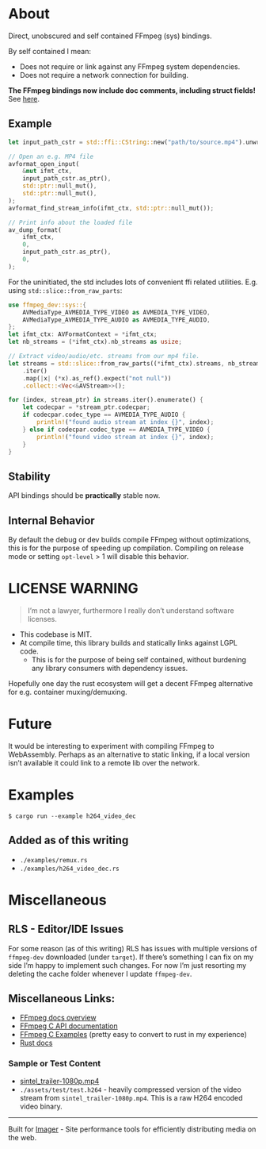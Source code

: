 # About
Direct, unobscured and self contained FFmpeg (sys) bindings.

By self contained I mean:
* Does not require or link against any FFmpeg system dependencies.
* Does not require a network connection for building.

**The FFmpeg bindings now include doc comments, including struct fields!** See [here](https://docs.rs/ffmpeg-dev/0.2.2/ffmpeg_dev/sys/avcodec/struct.AVCodec.html).

## Example

```rust
let input_path_cstr = std::ffi::CString::new("path/to/source.mp4").unwrap();

// Open an e.g. MP4 file
avformat_open_input(
    &mut ifmt_ctx,
    input_path_cstr.as_ptr(),
    std::ptr::null_mut(),
    std::ptr::null_mut(),
);
avformat_find_stream_info(ifmt_ctx, std::ptr::null_mut());

// Print info about the loaded file
av_dump_format(
    ifmt_ctx,
    0,
    input_path_cstr.as_ptr(),
    0,
);
```

For the uninitiated, the std includes lots of convenient ffi related utilities. E.g. using `std::slice::from_raw_parts`:
```rust
use ffmpeg_dev::sys::{
    AVMediaType_AVMEDIA_TYPE_VIDEO as AVMEDIA_TYPE_VIDEO,
    AVMediaType_AVMEDIA_TYPE_AUDIO as AVMEDIA_TYPE_AUDIO,
};
let ifmt_ctx: AVFormatContext = *ifmt_ctx;
let nb_streams = (*ifmt_ctx).nb_streams as usize;

// Extract video/audio/etc. streams from our mp4 file.
let streams = std::slice::from_raw_parts((*ifmt_ctx).streams, nb_streams)
    .iter()
    .map(|x| (*x).as_ref().expect("not null"))
    .collect::<Vec<&AVStream>>();

for (index, stream_ptr) in streams.iter().enumerate() {
    let codecpar = *stream_ptr.codecpar;
    if codecpar.codec_type == AVMEDIA_TYPE_AUDIO {
        println!("found audio stream at index {}", index);
    } else if codecpar.codec_type == AVMEDIA_TYPE_VIDEO {
        println!("found video stream at index {}", index);
    }
}
```

## Stability
API bindings should be **practically** stable now.

## Internal Behavior

By default the debug or dev builds compile FFmpeg without optimizations, this is for the purpose of speeding up compilation. Compiling on release mode or setting `opt-level` > 1 will disable this behavior.

# LICENSE WARNING
> I’m not a lawyer, furthermore I really don’t understand software licenses.
* This codebase is MIT.
* At compile time, this library builds and statically links against LGPL code.
    * This is for the purpose of being self contained, without burdening any library consumers with dependency issues.

Hopefully one day the rust ecosystem will get a decent FFmpeg alternative for e.g. container muxing/demuxing.

# Future
It would be interesting to experiment with compiling FFmpeg to WebAssembly. Perhaps as an alternative to static linking, if a local version isn’t available it could link to a remote lib over the network.

# Examples

```shell
$ cargo run --example h264_video_dec
```

## Added as of this writing
* `./examples/remux.rs`
* `./examples/h264_video_dec.rs`

# Miscellaneous

## RLS - Editor/IDE Issues

For some reason (as of this writing) RLS has issues with multiple versions of `ffmpeg-dev` downloaded (under `target`). If there’s something I can fix on my side I’m happy to implement such changes. For now I’m just resorting my deleting the cache folder whenever I update `ffmpeg-dev`.

## Miscellaneous Links:
* [FFmpeg docs overview](https://ffmpeg.org/documentation.html)
* [FFmpeg C API documentation](https://ffmpeg.org/doxygen/trunk/index.html)
* [FFmpeg C Examples](https://github.com/FFmpeg/FFmpeg/tree/master/doc/examples) (pretty easy to convert to rust in my experience)
* [Rust docs](https://docs.rs/ffmpeg-dev)

### Sample or Test Content

* [sintel_trailer-1080p.mp4](https://download.blender.org/durian/trailer/sintel_trailer-1080p.mp4)
* `./assets/test/test.h264` - heavily compressed version of the video stream from `sintel_trailer-1080p.mp4`. This is a raw H264 encoded video binary.

<hr/>

Built for [Imager](https://imager.io) - Site performance tools for efficiently distributing media on the web.
